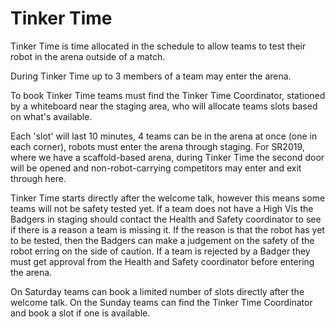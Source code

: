 # Tinker Time

Tinker Time is time allocated in the schedule to allow teams to test their robot in the arena outside of a match.

During Tinker Time up to 3 members of a team may enter the arena.

To book Tinker Time teams must find the Tinker Time Coordinator, stationed by a whiteboard near the staging area, who will allocate teams slots based on what's available.

Each 'slot' will last 10 minutes, 4 teams can be in the arena at once (one in each corner), robots must enter the arena through staging. For SR2019, where we have a scaffold-based arena, during Tinker Time the second door will be opened and non-robot-carrying competitors may enter and exit through here.

Tinker Time starts directly after the welcome talk, however this means some teams will not be safety tested yet. If a team does not have a High Vis the Badgers in staging should contact the Health and Safety coordinator to see if there is a reason a team is missing it. If the reason is that the robot has yet to be tested, then the Badgers can make a judgement on the safety of the robot erring on the side of caution. If a team is rejected by a Badger they must get approval from the Health and Safety coordinator before entering the arena.

On Saturday teams can book a limited number of slots directly after the welcome talk. On the Sunday teams can find the Tinker Time Coordinator and book a slot if one is available.
